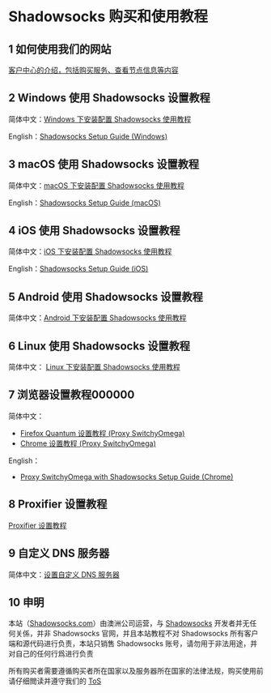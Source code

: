 # Shadowsocks 购买和使用教程

## 1 如何使用我们的网站

[客户中心的介绍，包括购买服务、查看节点信息等内容](1-introduction-of-client-portal.md)

## 2 Windows 使用 Shadowsocks 设置教程

简体中文：[Windows 下安装配置 Shadowsocks 使用教程](2-windows-setup-guide-cn.md)  

English：[Shadowsocks Setup Guide (Windows)](2-windows-setup-guide-en.md)

## 3 macOS 使用 Shadowsocks 设置教程

简体中文：[macOS 下安装配置 Shadowsocks 使用教程](3-macos-setup-guide-cn.md)  

English：[Shadowsocks Setup Guide (macOS)](3-macos-setup-guide-en.md)

## 4 iOS 使用 Shadowsocks 设置教程

简体中文：[iOS 下安装配置 Shadowsocks 使用教程](4-ios-setup-guide-cn.md)  

English：[Shadowsocks Setup Guide (iOS)](4-ios-setup-guide-en.md)

## 5 Android 使用 Shadowsocks 设置教程

简体中文：[Android 下安装配置 Shadowsocks 使用教程](5-android-setup-guide-cn.md)

## 6 Linux 使用 Shadowsocks 设置教程

简体中文： [Linux 下安装配置 Shadowsocks 使用教程](6-linux-setup-guide-cn.md)

## 7 浏览器设置教程000000

简体中文：
- [Firefox Quantum 设置教程 (Proxy SwitchyOmega)](7-1-firefox-setup-guide-cn.md)
- [Chrome 设置教程 (Proxy SwitchyOmega) ](7-2-chrome-setup-guide-cn.md)  

English：
- [Proxy SwitchyOmega with Shadowsocks Setup Guide (Chrome)](7-2-chrome-setup-guide-en.md)

## 8 Proxifier 设置教程

[Proxifier 设置教程](https://github.com/Shadowsocks-Wiki/shadowsocks/blob/master/8-proxifier-settings.md)

## 9 自定义 DNS 服务器
简体中文：[设置自定义 DNS 服务器](9-dns-setup-guide-cn.md)

## 10 申明

本站（[Shadowsocks.com](https://shadowsocks.com/)）由澳洲公司运营，与 [Shadowsocks](https://github.com/shadowsocks) 开发者并无任何关係，并非 Shadowsocks 官网，并且本站教程不对 Shadowsocks 所有客户端和源代码进行负责，本站只销售 Shadowsocks 账号，请勿用于非法用途，并对自己的任何行爲进行负责

所有购买者需要遵循购买者所在国家以及服务器所在国家的法律法规，购买使用前请仔细閲读并遵守我们的 [ToS](https://shadowsocks.com/tos.html)

